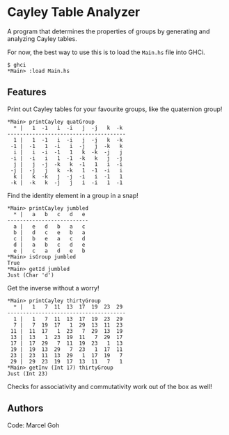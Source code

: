 # Cayley Table Analyzer

A program that determines the properties of groups by generating and analyzing Cayley tables.  

For now, the best way to use this is to load the `Main.hs` file into GHCi.
```
$ ghci
*Main> :load Main.hs
```

## Features
Print out Cayley tables for your favourite groups, like the quaternion group!
```
*Main> printCayley quatGroup
  * |   1  -1   i  -i   j  -j   k  -k
--------------------------------------
  1 |   1  -1   i  -i   j  -j   k  -k
 -1 |  -1   1  -i   i  -j   j  -k   k
  i |   i  -i  -1   1   k  -k  -j   j
 -i |  -i   i   1  -1  -k   k   j  -j
  j |   j  -j  -k   k  -1   1   i  -i
 -j |  -j   j   k  -k   1  -1  -i   i
  k |   k  -k   j  -j  -i   i  -1   1
 -k |  -k   k  -j   j   i  -i   1  -1
```
Find the identity element in a group in a snap!
```
*Main> printCayley jumbled
  * |   a   b   c   d   e
--------------------------
  a |   e   d   b   a   c
  b |   d   c   e   b   a
  c |   b   e   a   c   d
  d |   a   b   c   d   e
  e |   c   a   d   e   b
*Main> isGroup jumbled
True
*Main> getId jumbled
Just (Char 'd')
```
Get the inverse without a worry!
```
*Main> printCayley thirtyGroup
  * |   1   7  11  13  17  19  23  29
--------------------------------------
  1 |   1   7  11  13  17  19  23  29
  7 |   7  19  17   1  29  13  11  23
 11 |  11  17   1  23   7  29  13  19
 13 |  13   1  23  19  11   7  29  17
 17 |  17  29   7  11  19  23   1  13
 19 |  19  13  29   7  23   1  17  11
 23 |  23  11  13  29   1  17  19   7
 29 |  29  23  19  17  13  11   7   1
*Main> getInv (Int 17) thirtyGroup
Just (Int 23)
```
Checks for associativity and commutativity work out of the box as well!

## Authors
Code: Marcel Goh
